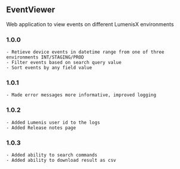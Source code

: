 ## EventViewer

Web application to view events on different LumenisX environments

### 1.0.0
	- Retieve device events in datetime range from one of three environments INT/STAGING/PROD
	- Filter events based on search query value
	- Sort events by any field value

### 1.0.1
	- Made error messages more informative, improved logging

### 1.0.2
	- Added Lumenis user id to the logs
	- Added Release notes page

### 1.0.3
	- Added ability to search commands
	- Added ability to download result as csv